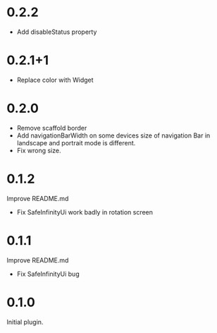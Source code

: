 # 0.2.2

* Add disableStatus property

# 0.2.1+1

* Replace color with Widget

# 0.2.0

* Remove scaffold border
* Add navigationBarWidth on some devices size of navigation Bar in landscape and portrait mode is different.
* Fix  wrong size.

# 0.1.2

Improve README.md

* Fix SafeInfinityUi work badly in rotation screen

# 0.1.1

Improve README.md

* Fix SafeInfinityUi bug


# 0.1.0

Initial plugin.
